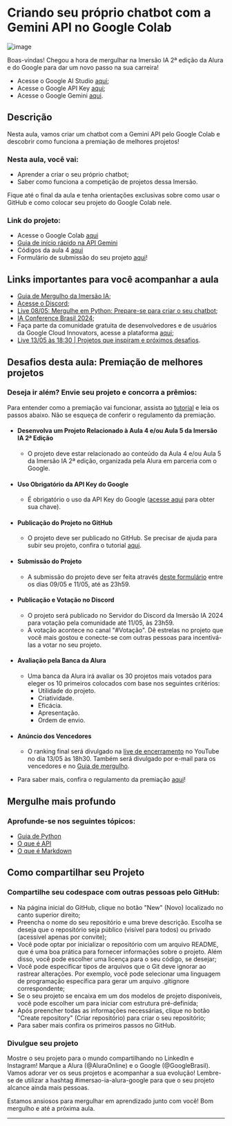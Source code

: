# Criando seu próprio chatbot com a Gemini API no Google Colab

![image](https://github.com/AndreCoutinhom/alura_imersao_ia_gemini/assets/91290799/a90766f9-91e5-4b31-a77c-31e7c50fb11e)

Boas-vindas! Chegou a hora de mergulhar na Imersão IA 2ª edição da Alura e do Google para dar um novo passo na sua carreira!

* Acesse o Google AI Studio [aqui](https://aistudio.google.com/app/prompts/new_chat/?utm_source=website&utm_medium=referral&utm_campaign=Alura&utm_content=);
* Acesse o Google API Key [aqui](https://aistudio.google.com/app/apikey/?utm_source=website&utm_medium=referral&utm_campaign=Alura&utm_content=);
* Acesse o Google Gemini [aqui](https://gemini.google.com/?utm_source=website&utm_medium=referral&utm_campaign=alura_may24).

## Descrição

Nesta aula, vamos criar um chatbot com a Gemini API pelo Google Colab e descobrir como funciona a premiação de melhores projetos!

### Nesta aula, você vai:

* Aprender a criar o seu próprio chatbot;
* Saber como funciona a competição de projetos dessa Imersão.

Fique até o final da aula e tenha orientações exclusivas sobre como usar o GitHub e como colocar seu projeto do Google Colab nele.

### Link do projeto:

* Acesse o Google Colab [aqui](https://colab.research.google.com/)
* [Guia de início rápido na API Gemini](https://ai.google.dev/gemini-api/docs/quickstart?hl=pt-br)
* Códigos da aula 4 [aqui](https://colab.research.google.com/drive/1wFIctGOaYwlgXD8xsyBiSi5LmTHrObai?usp=sharing)
* Formulário de submissão do seu projeto [aqui](https://forms.gle/xtn8UvC8spvoWEr57)!

## Links importantes para você acompanhar a aula

* [Guia de Mergulho da Imersão IA](https://grupoalura.notion.site/Imers-o-IA-Guia-de-Mergulho-41ae5fadd8fd47899167a115e96244d9);
* [Acesse o Discord](https://discord.gg/Dw6zBZAFU9);
* [Live 08/05: Mergulhe em Python: Prepare-se para criar o seu chatbot](https://youtube.com/live/j_0HRH7gZtA);
* [IA Conference Brasil 2024](https://iaconferencebrasil.com.br/);
* Faça parte da comunidade gratuita de desenvolvedores e de usuários da Google Cloud Innovators, acesse a plataforma [aqui](https://cloud.google.com/innovators?hl=pt-br);
* [Live 13/05 às 18:30 | Projetos que inspiram e próximos desafios](https://youtube.com/live/0x_WCLhen7Q).

## Desafios desta aula: Premiação de melhores projetos

### Deseja ir além? Envie seu projeto e concorra a prêmios:

Para entender como a premiação vai funcionar, assista ao [tutorial](https://youtu.be/bLK66y0CcR8) e leia os passos abaixo. Não se esqueça de conferir o regulamento da premiação.

* #### Desenvolva um Projeto Relacionado à Aula 4 e/ou Aula 5 da Imersão IA 2ª Edição

  * O projeto deve estar relacionado ao conteúdo da Aula 4 e/ou Aula 5 da Imersão IA 2ª edição, organizada pela Alura em parceria com o Google.

* #### Uso Obrigatório da API Key do Google

  * É obrigatório o uso da API Key do Google ([acesse aqui](https://aistudio.google.com/app/apikey/?utm_source=website&utm_medium=referral&utm_campaign=Alura&utm_content=) para obter sua chave).

* #### Publicação do Projeto no GitHub

  * O projeto deve ser publicado no GitHub. Se precisar de ajuda para subir seu projeto, confira o tutorial [aqui](https://www.youtube.com/watch?v=9IiWoiBhWiA).

* #### Submissão do Projeto

  * A submissão do projeto deve ser feita através [deste formulário](https://forms.gle/xtn8UvC8spvoWEr57) entre os dias 09/05 e 11/05, até as 23h59.

* #### Publicação e Votação no Discord

  * O projeto será publicado no Servidor do Discord da Imersão IA 2024 para votação pela comunidade até 11/05, às 23h59.
  * A votação acontece no canal "#Votação". Dê estrelas no projeto que você mais gostou e conecte-se com outras pessoas para incentivá-las a votar no seu projeto.

* #### Avaliação pela Banca da Alura

  * Uma banca da Alura irá avaliar os 30 projetos mais votados para eleger os 10 primeiros colocados com base nos seguintes critérios:
    * Utilidade do projeto.
    * Criatividade.
    * Eficácia.
    * Apresentação.
    * Ordem de envio.

* #### Anúncio dos Vencedores

  * O ranking final será divulgado na [live de encerramento](https://youtube.com/live/0x_WCLhen7Q) no YouTube no dia 13/05 às 18h30. Também será divulgado por e-mail para os vencedores e no [Guia de mergulho](https://grupoalura.notion.site/Imers-o-IA-Guia-de-Mergulho-41ae5fadd8fd47899167a115e96244d9).

* Para saber mais, confira o regulamento da premiação [aqui](https://docs.google.com/document/d/1lTk8UlujtcL4g87CWgyCItCZOLHOLYZ3/edit?usp=sharing&ouid=107556453766758279419&rtpof=true&sd=true)!

## Mergulhe mais profundo

### Aprofunde-se nos seguintes tópicos:

* [Guia de Python](https://www.alura.com.br/artigos/python)
* [O que é API](https://www.alura.com.br/artigos/api)
* [O que é Markdown](https://www.alura.com.br/artigos/como-trabalhar-com-markdown#:~:text=O%20que%20%C3%A9%20Markdown%3F,mais%20complexas%2C%20como%20o%20HTML.)

## Como compartilhar seu Projeto

### Compartilhe seu codespace com outras pessoas pelo GitHub:
* Na página inicial do GitHub, clique no botão "New" (Novo) localizado no canto superior direito;
* Preencha o nome do seu repositório e uma breve descrição. Escolha se deseja que o repositório seja público (visível para todos) ou privado (acessível apenas por convite);
* Você pode optar por inicializar o repositório com um arquivo README, que é uma boa prática para fornecer informações sobre o projeto. Além disso, você pode escolher uma licença para o seu código, se desejar;
* Você pode especificar tipos de arquivos que o Git deve ignorar ao rastrear alterações. Por exemplo, você pode selecionar uma linguagem de programação específica para gerar um arquivo .gitignore correspondente;
* Se o seu projeto se encaixa em um dos modelos de projeto disponíveis, você pode escolher um para iniciar com estrutura pré-definida;
* Após preencher todas as informações necessárias, clique no botão "Create repository" (Criar repositório) para criar o seu repositório;
* Para saber mais confira os primeiros passos no GitHub.

### Divulgue seu projeto

Mostre o seu projeto para o mundo compartilhando no LinkedIn e Instagram! Marque a Alura (@AluraOnline) e o Google (@GoogleBrasil). Vamos adorar ver os seus projetos e acompanhar a sua evolução! Lembre-se de utilizar a hashtag #imersao-ia-alura-google para que o seu projeto alcance ainda mais pessoas.

Estamos ansiosos para mergulhar em aprendizado junto com você! Bom mergulho e até a próxima aula.

---
